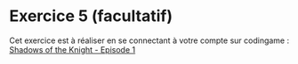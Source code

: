 # Exercice 5 (facultatif)

Cet exercice est à réaliser en se connectant à votre compte sur codingame : [Shadows of the Knight - Episode 1](https://www.codingame.com/training/medium/shadows-of-the-knight-episode-1)

